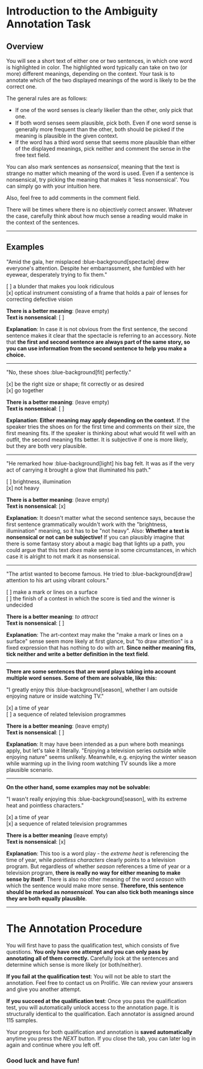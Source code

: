 # Introduction to the Ambiguity Annotation Task

## Overview

You will see a short text of either one or two sentences, in which one word is highlighted in color. The highlighted word typically can take on two (or more) different meanings, depending on the context. Your task is to annotate which of the two displayed meanings of the word is likely to be the correct one. 

The general rules are as follows:

* If one of the word senses is clearly likelier than the other, only pick that one.
* If both word senses seem plausible, pick both. Even if one word sense is generally more frequent than the other, both should be picked if the meaning is plausible in the given context.
* If the word has a third word sense that seems more plausible than either of the displayed meanings, pick neither and comment the sense in the free text field.

You can also mark sentences as *nonsensical*, meaning that the text is strange no matter which meaning of the word is used. Even if a sentence is nonsensical, try picking the meaning that makes it 'less nonsensical'. You can simply go with your intuition here. 

Also, feel free to add comments in the comment field.

There will be times where there is no objectively correct answer. Whatever the case, carefully think about how much sense a reading would make in the context of the sentences.

---

## Examples

"Amid the gala, her misplaced :blue-background[spectacle] drew everyone's attention. Despite her embarrassment, she fumbled with her eyewear, desperately trying to fix them."

[ ] a blunder that makes you look ridiculous  
[x] optical instrument consisting of a frame that holds a pair of lenses for correcting defective vision

**There is a better meaning**: (leave empty)  
**Text is nonsensical**: [ ]

**Explanation**: In case it is not obvious from the first sentence, the second sentence makes it clear that the spectacle is referring to an accessory. Note that **the first and second sentence are always part of the same story, so you can use information from the second sentence to help you make a choice.**

---

"No, these shoes :blue-background[fit] perfectly."

[x] be the right size or shape; fit correctly or as desired  
[x] go together

**There is a better meaning**: (leave empty)  
**Text is nonsensical**: [ ]

**Explanation**: **Either meaning may apply depending on the context**. If the speaker tries the shoes on for the first time and comments on their size, the first meaning fits. If the speaker is thinking about what would fit well with an outfit, the second meaning fits better. It is subjective if one is more likely, but they are both very plausible.

---

"He remarked how :blue-background[light] his bag felt. It was as if the very act of carrying it brought a glow that illuminated his path."

[ ] brightness, illumination  
[x] not heavy  

**There is a better meaning**: (leave empty)    
**Text is nonsensical**: [x]

**Explanation**: It doesn't matter what the second sentence says, because the first sentence grammatically wouldn't work with the "brightness, illumination" meaning, so it has to be "not heavy". Also: **Whether a text is nonsensical or not can be subjective!** If you can plausibly imagine that there is some fantasy story about a magic bag that lights up a path, you could argue that this text *does* make sense in some circumstances, in which case it is alright to not mark it as nonsensical.

---

"The artist wanted to become famous. He tried to :blue-background[draw] attention to his art using vibrant colours."

[ ] make a mark or lines on a surface  
[ ] the finish of a contest in which the score is tied and the winner is undecided

**There is a better meaning**: *to attract*  
**Text is nonsensical**: [ ]

**Explanation**: The art-context may make the "make a mark or lines on a surface" sense seem more likely at first glance, but "to draw attention" is a fixed expression that has nothing to do with art. **Since neither meaning fits, tick neither and write a better definition in the text field**.

---

**There are some sentences that are word plays taking into account multiple word senses. Some of them are solvable, like this:**

"I greatly enjoy this :blue-background[season], whether I am outside enjoying nature or inside watching TV."

[x] a time of year  
[ ] a sequence of related television programmes

**There is a better meaning**: (leave empty)  
**Text is nonsensical**: [ ]

**Explanation**: It may have been intended as a pun where both meanings apply, but let's take it literally. "Enjoying a television series outside while enjoying nature" seems unlikely. Meanwhile, e.g. enjoying the winter season while warming up in the living room watching TV sounds like a more plausible scenario.

---

**On the other hand, some examples may not be solvable:**

"I wasn't really enjoying this :blue-background[season], with its extreme heat and pointless characters."

[x] a time of year  
[x] a sequence of related television programmes

**There is a better meaning** (leave empty)  
**Text is nonsensical**: [x]

**Explanation**: This too is a word play - the *extreme heat* is referencing the time of year, while *pointless characters* clearly points to a television program. But regardless of whether *season* references a time of year or a television program, **there is really no way for either meaning to make sense by itself**. There is also no other meaning of the word *season* with which the sentence would make more sense. **Therefore, this sentence should be marked as *nonsensical***. **You can also tick both meanings since they are both equally plausible**.

---

# The Annotation Procedure

You will first have to pass the qualification test, which consists of five questions. **You only have one attempt and you can only pass by annotating all of them correctly.** Carefully look at the sentences and determine which sense is more likely (or both/neither).

**If you fail at the qualification test**: You will not be able to start the annotation. Feel free to contact us on Prolific. We can review your answers and give you another attempt.

**If you succeed at the qualification test**: Once you pass the qualification test, you will automatically unlock access to the annotation page. It is structurally identical to the qualification. Each annotator is assigned around 115 samples. 

Your progress for both qualification and annotation is **saved automatically** anytime you press the *NEXT* button. If you close the tab, you can later log in again and continue where you left off.

### **Good luck and have fun!**